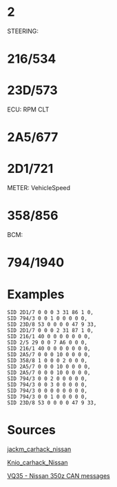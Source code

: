 # 2
STEERING:

# 216/534

# 23D/573
ECU: RPM CLT

# 2A5/677

# 2D1/721
METER: VehicleSpeed

# 358/856
BCM:

# 794/1940

# Examples
```
SID 2D1/7 0 0 0 3 31 86 1 0,
SID 794/3 0 0 1 0 0 0 0 0,
SID 23D/8 53 0 0 0 0 47 9 33,
SID 2D1/7 0 0 0 2 31 87 1 0,
SID 216/1 40 0 0 0 0 0 0 0,
SID 2/5 29 0 0 7 A6 0 0 0,
SID 216/1 40 0 0 0 0 0 0 0,
SID 2A5/7 0 0 0 10 0 0 0 0,
SID 358/8 1 0 0 0 2 0 0 0,
SID 2A5/7 0 0 0 10 0 0 0 0,
SID 2A5/7 0 0 0 10 0 0 0 0,
SID 794/3 0 0 2 0 0 0 0 0,
SID 794/3 0 0 3 0 0 0 0 0,
SID 794/3 0 0 0 0 0 0 0 0,
SID 794/3 0 0 1 0 0 0 0 0,
SID 23D/8 53 0 0 0 0 47 9 33,
```

# Sources

[jackm_carhack_nissan](jackm_carhack_nissan)

[Knio_carhack_Nissan](Knio_carhack_Nissan)

[VQ35 - Nissan 350z CAN messages](https://forum.autosportlabs.com/viewtopic.php?p=29166)